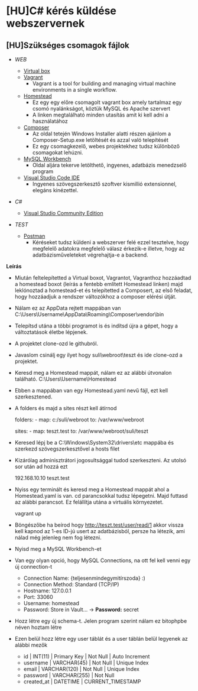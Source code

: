 # [HU]C# kérés küldése webszervernek

## [HU]Szükséges csomagok fájlok
* _WEB_
  * [Virtual box](https://www.virtualbox.org/wiki/Downloads)
  * [Vagrant](https://www.vagrantup.com/downloads.html)
    * Vagrant is a tool for building and managing virtual machine environments in a single workflow.
  * [Homestead](https://laravel.com/docs/5.6/homestead)
    * Ez egy egy előre csomagolt vagrant box amely tartalmaz egy csomó nyalánkságot, köztük MySQL és Apache szervert
    * A linken megtalálható minden utasítás amit ki kell adni a használatához
  * [Composer](https://getcomposer.org/download/)
    * Az oldal tetején Windows Installer alatti részen ajánlom a Composer-Setup.exe letöltését és azzal való telepítését
    * Ez egy csomagkezelő, webes projektekhez tudsz különböző csomagokat lehúzni.
  * [MySQL Workbench](https://dev.mysql.com/downloads/workbench/)
    * Oldal aljára tekerve letölthető, ingyenes, adatbázis menedzselő program
  * [Visual Studio Code IDE](https://code.visualstudio.com/)
    * Ingyenes szövegszerkesztő szoftver kismillió extensionnel, elegáns kinézettel.

* _C#_
  * [Visual Studio Community Edition](https://www.visualstudio.com/)
  
* _TEST_
  * [Postman](https://www.getpostman.com/apps)
    * Kéréseket tudsz küldeni a webszerver felé ezzel tesztelve, hogy megfelelő adatokra megfelelő válasz érkezik-e
    illetve, hogy az adatbázisműveleteket végrehajtja-e a backend.
  
**Leírás**
    
  * Miután feltelepítetted a Virtual boxot, Vagrantot, Vagranthoz hozzáadtad a homestead boxot (leírás a fentebb említett
    Homestead linken) majd leklónoztad a homestead-et és telepítetted a Composert, az első feladat, hogy
    hozzáadjuk a rendszer változókhoz a composer elérési útját.
  * Nálam ez az AppData rejtett mappában van C:\Users\Username\AppData\Roaming\Composer\vendor\bin
  * Telepítsd utána a többi programot is és indítsd újra a gépet, hogy a változtatások életbe lépjenek.
  * A projektet clone-ozd le githubról.
  * Javaslom csinálj egy ilyet hogy suli\webroot\teszt és ide clone-ozd a projektet.
  * Keresd meg a Homestead mappát, nálam ez az alábbi útvonalon található. C:\Users\Username\Homestead
  * Ebben a mappában van egy Homestead.yaml nevű fájl, ezt kell szerkesztened.
  * A folders és majd a sites részt kell átírnod
    
    
    folders:
        - map: c:/suli/webroot
          to: /var/www/webroot
     
    sites:
        - map: teszt.test
          to: /var/www/webroot/suli/teszt
          
  * Keresed lépj be a C:\Windows\System32\drivers\etc mappába és szerkezd szövegszerkesztővel a hosts filet
  * Kizárólag adminisztrátori jogosultsággal tudod szerkeszteni. Az utolsó sor után ad hozzá ezt
  
    
    192.168.10.10 teszt.test
    
  * Nyiss egy terminált és keresd meg a Homestead mappát ahol a Homestead.yaml is van. cd parancsokkal tudsz lépegetni.
  Majd futtasd az alábbi parancsot. Ez felállítja utána a virtuális környezetet.
  
  
    vagrant up

  * Böngészőbe ha beírod hogy http://teszt.test/user/read/1 akkor vissza kell kapnod az 1-es ID-jú usert az
  adatbázisból, persze ha létezik, ami nálad még jelenleg nem fog létezni.
  * Nyisd meg a MySQL Workbench-et
  * Van egy olyan opció, hogy MySQL Connections, na ott fel kell venni egy új connection-t
      * Connection Name: {teljesenmindegymitírszoda} :)
      * Connection Method: Standard (TCP/IP)
      * Hostname: 127.0.0.1
      * Port: 33060
      * Username: homestead
      * Password: Store in Vault... -> **Password:** secret
  * Hozz létre egy új schema-t. Jelen program szerint nálam ez bitophpbe néven hoztam létre
  * Ezen belül hozz létre egy user táblát és a user táblán belül legyenek az alábbi mezők
    * id | INT(11) | Primary Key | Not Null | Auto Increment
    * username | VARCHAR(45) | Not Null | Unique Index
    * email | VARCHAR(120) | Not Null | Unique Index
    * password | VARCHAR(255) | Not Null
    * created_at | DATETIME | CURRENT_TIMESTAMP 
    
  